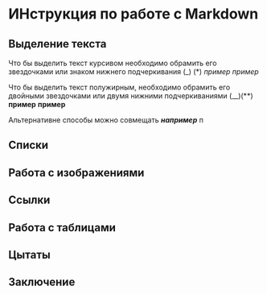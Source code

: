 # ИНструкция по работе с Markdown

## Выделение текста 

Что бы выделить текст курсивом необходимо обрамить его звездочками или знаком нижнего подчеркивания (_) (*)  *пример*
_пример_

Что бы выделить текст полужирным, необходимо обрамить его двойными звездочками или двумя нижними подчеркиваниями (__)(**) **пример**
__пример__

Альтернативне способы можно совмещать 
_**например**_
п
## Списки

## Работа с изображениями 

## Ссылки

## Работа с таблицами

## Цытаты

## Заключение